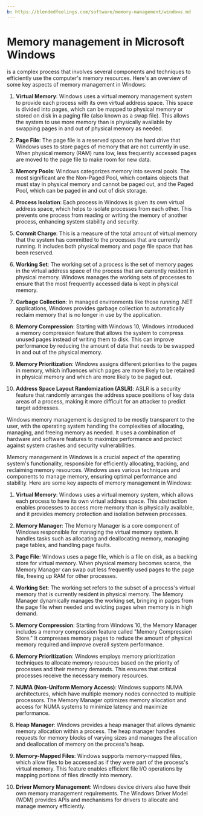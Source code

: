 ```yaml
---
b: https://blendedfeelings.com/software/memory-management/windows.md
---
```


# Memory management in Microsoft Windows 
is a complex process that involves several components and techniques to efficiently use the computer's memory resources. Here's an overview of some key aspects of memory management in Windows:

1. **Virtual Memory**: Windows uses a virtual memory management system to provide each process with its own virtual address space. This space is divided into pages, which can be mapped to physical memory or stored on disk in a paging file (also known as a swap file). This allows the system to use more memory than is physically available by swapping pages in and out of physical memory as needed.

2. **Page File**: The page file is a reserved space on the hard drive that Windows uses to store pages of memory that are not currently in use. When physical memory (RAM) runs low, less frequently accessed pages are moved to the page file to make room for new data.

3. **Memory Pools**: Windows categorizes memory into several pools. The most significant are the Non-Paged Pool, which contains objects that must stay in physical memory and cannot be paged out, and the Paged Pool, which can be paged in and out of disk storage.

4. **Process Isolation**: Each process in Windows is given its own virtual address space, which helps to isolate processes from each other. This prevents one process from reading or writing the memory of another process, enhancing system stability and security.

5. **Commit Charge**: This is a measure of the total amount of virtual memory that the system has committed to the processes that are currently running. It includes both physical memory and page file space that has been reserved.

6. **Working Set**: The working set of a process is the set of memory pages in the virtual address space of the process that are currently resident in physical memory. Windows manages the working sets of processes to ensure that the most frequently accessed data is kept in physical memory.

7. **Garbage Collection**: In managed environments like those running .NET applications, Windows provides garbage collection to automatically reclaim memory that is no longer in use by the application.

8. **Memory Compression**: Starting with Windows 10, Windows introduced a memory compression feature that allows the system to compress unused pages instead of writing them to disk. This can improve performance by reducing the amount of data that needs to be swapped in and out of the physical memory.

9. **Memory Prioritization**: Windows assigns different priorities to the pages in memory, which influences which pages are more likely to be retained in physical memory and which are more likely to be paged out.

10. **Address Space Layout Randomization (ASLR)**: ASLR is a security feature that randomly arranges the address space positions of key data areas of a process, making it more difficult for an attacker to predict target addresses.

Windows memory management is designed to be mostly transparent to the user, with the operating system handling the complexities of allocating, managing, and freeing memory as needed. It uses a combination of hardware and software features to maximize performance and protect against system crashes and security vulnerabilities.



Memory management in Windows is a crucial aspect of the operating system's functionality, responsible for efficiently allocating, tracking, and reclaiming memory resources. Windows uses various techniques and components to manage memory, ensuring optimal performance and stability. Here are some key aspects of memory management in Windows:

1. **Virtual Memory**: Windows uses a virtual memory system, which allows each process to have its own virtual address space. This abstraction enables processes to access more memory than is physically available, and it provides memory protection and isolation between processes.

2. **Memory Manager**: The Memory Manager is a core component of Windows responsible for managing the virtual memory system. It handles tasks such as allocating and deallocating memory, managing page tables, and handling page faults.

3. **Page File**: Windows uses a page file, which is a file on disk, as a backing store for virtual memory. When physical memory becomes scarce, the Memory Manager can swap out less frequently used pages to the page file, freeing up RAM for other processes.

4. **Working Set**: The working set refers to the subset of a process's virtual memory that is currently resident in physical memory. The Memory Manager dynamically manages the working set, bringing in pages from the page file when needed and evicting pages when memory is in high demand.

5. **Memory Compression**: Starting from Windows 10, the Memory Manager includes a memory compression feature called "Memory Compression Store." It compresses memory pages to reduce the amount of physical memory required and improve overall system performance.

6. **Memory Prioritization**: Windows employs memory prioritization techniques to allocate memory resources based on the priority of processes and their memory demands. This ensures that critical processes receive the necessary memory resources.

7. **NUMA (Non-Uniform Memory Access)**: Windows supports NUMA architectures, which have multiple memory nodes connected to multiple processors. The Memory Manager optimizes memory allocation and access for NUMA systems to minimize latency and maximize performance.

8. **Heap Manager**: Windows provides a heap manager that allows dynamic memory allocation within a process. The heap manager handles requests for memory blocks of varying sizes and manages the allocation and deallocation of memory on the process's heap.

9. **Memory-Mapped Files**: Windows supports memory-mapped files, which allow files to be accessed as if they were part of the process's virtual memory. This feature enables efficient file I/O operations by mapping portions of files directly into memory.

10. **Driver Memory Management**: Windows device drivers also have their own memory management requirements. The Windows Driver Model (WDM) provides APIs and mechanisms for drivers to allocate and manage memory efficiently.